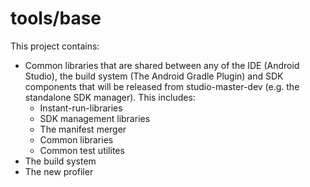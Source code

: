 tools/base
==========

This project contains:
 * Common libraries that are shared between any of the IDE (Android Studio), the
   build system (The Android Gradle Plugin) and SDK components that will be
   released from studio-master-dev (e.g. the standalone SDK manager). This
   includes:
     * Instant-run-libraries
     * SDK management libraries
     * The manifest merger
     * Common libraries
     * Common test utilites
 * The build system
 * The new profiler

